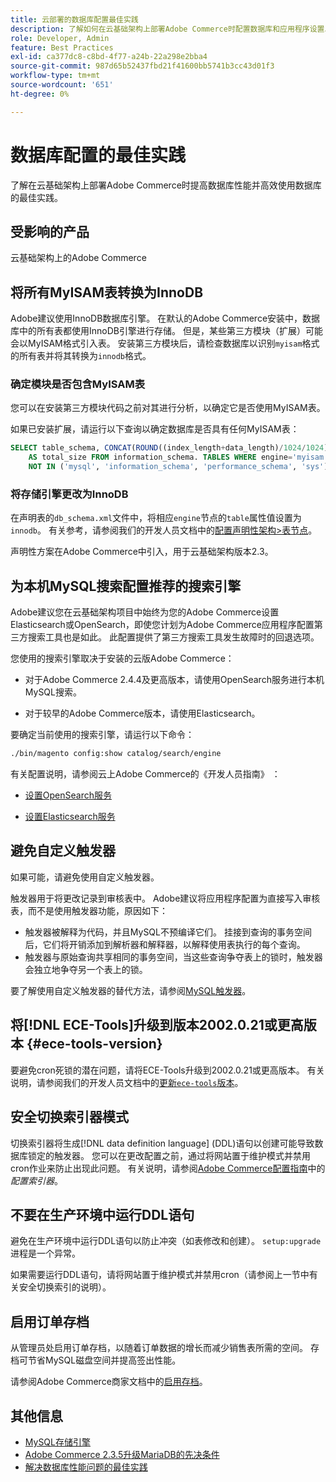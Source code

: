 ```yaml
---
title: 云部署的数据库配置最佳实践
description: 了解如何在云基础架构上部署Adobe Commerce时配置数据库和应用程序设置以提高性能。
role: Developer, Admin
feature: Best Practices
exl-id: ca377dc8-c8bd-4f77-a24b-22a298e2bba4
source-git-commit: 987d65b52437fbd21f41600bb5741b3cc43d01f3
workflow-type: tm+mt
source-wordcount: '651'
ht-degree: 0%

---
```


# 数据库配置的最佳实践

了解在云基础架构上部署Adobe Commerce时提高数据库性能并高效使用数据库的最佳实践。

## 受影响的产品

云基础架构上的Adobe Commerce

## 将所有MyISAM表转换为InnoDB

Adobe建议使用InnoDB数据库引擎。 在默认的Adobe Commerce安装中，数据库中的所有表都使用InnoDB引擎进行存储。 但是，某些第三方模块（扩展）可能会以MyISAM格式引入表。 安装第三方模块后，请检查数据库以识别`myisam`格式的所有表并将其转换为`innodb`格式。

### 确定模块是否包含MyISAM表

您可以在安装第三方模块代码之前对其进行分析，以确定它是否使用MyISAM表。

如果已安装扩展，请运行以下查询以确定数据库是否具有任何MyISAM表：

```sql
SELECT table_schema, CONCAT(ROUND((index_length+data_length)/1024/1024),'MB')
    AS total_size FROM information_schema. TABLES WHERE engine='myisam' AND table_schema
    NOT IN ('mysql', 'information_schema', 'performance_schema', 'sys');
```

### 将存储引擎更改为InnoDB

在声明表的`db_schema.xml`文件中，将相应`engine`节点的`table`属性值设置为`innodb`。 有关参考，请参阅我们的开发人员文档中的[配置声明性架构>表节点](https://developer.adobe.com/commerce/php/development/components/declarative-schema/configuration/)。

声明性方案在Adobe Commerce中引入，用于云基础架构版本2.3。

## 为本机MySQL搜索配置推荐的搜索引擎

Adobe建议您在云基础架构项目中始终为您的Adobe Commerce设置Elasticsearch或OpenSearch，即使您计划为Adobe Commerce应用程序配置第三方搜索工具也是如此。 此配置提供了第三方搜索工具发生故障时的回退选项。

您使用的搜索引擎取决于安装的云版Adobe Commerce：

- 对于Adobe Commerce 2.4.4及更高版本，请使用OpenSearch服务进行本机MySQL搜索。

- 对于较早的Adobe Commerce版本，请使用Elasticsearch。

要确定当前使用的搜索引擎，请运行以下命令：

```bash
./bin/magento config:show catalog/search/engine
```

有关配置说明，请参阅云上Adobe Commerce的《开发人员指南》 ：

- [设置OpenSearch服务](https://experienceleague.adobe.com/zh-hans/docs/commerce-cloud-service/user-guide/configure/service/opensearch)

- [设置Elasticsearch服务](https://experienceleague.adobe.com/zh-hans/docs/commerce-cloud-service/user-guide/configure/service/elasticsearch)

## 避免自定义触发器

如果可能，请避免使用自定义触发器。

触发器用于将更改记录到审核表中。 Adobe建议将应用程序配置为直接写入审核表，而不是使用触发器功能，原因如下：

- 触发器被解释为代码，并且MySQL不预编译它们。 挂接到查询的事务空间后，它们将开销添加到解析器和解释器，以解释使用表执行的每个查询。
- 触发器与原始查询共享相同的事务空间，当这些查询争夺表上的锁时，触发器会独立地争夺另一个表上的锁。

要了解使用自定义触发器的替代方法，请参阅[MySQL触发器](mysql-configuration.md#triggers)。

## 将[!DNL ECE-Tools]升级到版本2002.0.21或更高版本 {#ece-tools-version}

要避免cron死锁的潜在问题，请将ECE-Tools升级到2002.0.21或更高版本。 有关说明，请参阅我们的开发人员文档中的[更新`ece-tools`版本](https://experienceleague.adobe.com/zh-hans/docs/commerce-cloud-service/user-guide/dev-tools/ece-tools/update-package)。

## 安全切换索引器模式

<!--This best practice might belong in the Maintenance phase. Database lock prevention might be consolidated under a single heading-->

切换索引器将生成[!DNL data definition language] (DDL)语句以创建可能导致数据库锁定的触发器。 您可以在更改配置之前，通过将网站置于维护模式并禁用cron作业来防止出现此问题。
有关说明，请参阅[Adobe Commerce配置指南](https://experienceleague.adobe.com/docs/commerce-operations/configuration-guide/cli/manage-indexers.html?lang=zh-Hans#configure-indexers-1)中的&#x200B;*配置索引器*。

## 不要在生产环境中运行DDL语句

避免在生产环境中运行DDL语句以防止冲突（如表修改和创建）。 `setup:upgrade`进程是一个异常。

如果需要运行DDL语句，请将网站置于维护模式并禁用cron（请参阅上一节中有关安全切换索引的说明）。

## 启用订单存档

从管理员处启用订单存档，以随着订单数据的增长而减少销售表所需的空间。 存档可节省MySQL磁盘空间并提高签出性能。

请参阅Adobe Commerce商家文档中的[启用存档](https://experienceleague.adobe.com/docs/commerce-admin/stores-sales/order-management/orders/order-archive.html?lang=zh-Hans)。

## 其他信息

- [MySQL存储引擎](https://dev.mysql.com/doc/refman/8.0/en/storage-engines.html)
- [Adobe Commerce 2.3.5升级MariaDB的先决条件](../maintenance/mariadb-upgrade.md)
- [解决数据库性能问题的最佳实践](../maintenance/resolve-database-performance-issues.md)
